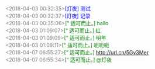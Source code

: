 <font color=gray><2018-04-03 00:32:35></font><font color=blue>[灯夜] 测试</font></br>
<font color=gray><2018-04-03 00:32:37></font><font color=blue>[灯夜] 记录</font></br>
<font color=gray><2018-04-03 00:35:06></font><font color=green>[“      适可而止。] hallo</font></br>
<font color=gray><2018-04-03 01:09:07></font><font color=green>[“      适可而止。] 红</font></br>
<font color=gray><2018-04-03 01:09:09></font><font color=green>[“      适可而止。] 明年</font></br>
<font color=gray><2018-04-03 01:09:11></font><font color=green>[“      适可而止。] 呃呃呃</font></br>
<font color=gray><2018-04-07 06:55:27></font><font color=green>[“      适可而止。] http://url.cn/5Gv3Mer</font></br>
<font color=gray><2018-04-07 06:55:34></font><font color=green>[“      适可而止。] @灯夜 </font></br>
